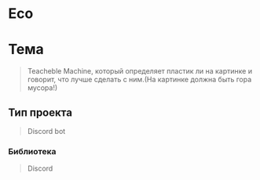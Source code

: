 # Eco

# Тема 
> Teacheble Machine, который определяет пластик ли на картинке и говорит, что лучше сделать с ним.(На картинке должна быть гора мусора!)

## Тип проекта
> Discord bot
### Библиотека
> Discord
